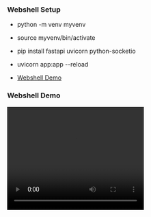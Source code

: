 ### Webshell Setup

- python -m venv myvenv
- source myvenv/bin/activate
- pip install fastapi uvicorn python-socketio
- uvicorn app:app --reload

- <a href="https://github.com/anpa6841/webshell/blob/master/webshell.mov">Webshell Demo</a>

### Webshell Demo

<video width="320" height="240">
  <source src="https://github.com/user-attachments/assets/08cc52c0-9e69-4ed3-8596-53c37bf24130" type="video/mov">
</video>
